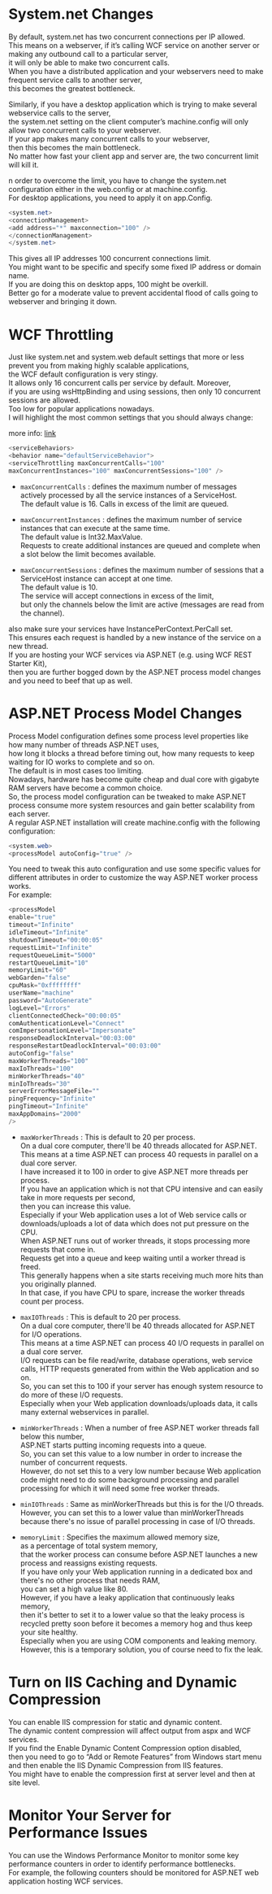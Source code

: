 # System.net Changes
By default, system.net has two concurrent connections per IP allowed.  
This means on a webserver, if it’s calling WCF service on another server or making any outbound call to a particular server,  
it will only be able to make two concurrent calls.  
When you have a distributed application and your webservers need to make frequent service calls to another server,  
this becomes the greatest bottleneck.  
  
Similarly, if you have a desktop application which is trying to make several webservice calls to the server,  
the system.net setting on the client computer’s machine.config will only allow two concurrent calls to your webserver.  
If your app makes many concurrent calls to your webserver,  
then this becomes the main bottleneck.  
No matter how fast your client app and server are, the two concurrent limit will kill it.  
  
n order to overcome the limit, you have to change the system.net configuration either in the web.config or at machine.config.  
For desktop applications, you need to apply it on app.Config.  

```c#
<system.net>
<connectionManagement>
<add address="*" maxconnection="100" />
</connectionManagement>
</system.net>
```

This gives all IP addresses 100 concurrent connections limit.  
You might want to be specific and specify some fixed IP address or domain name.  
If you are doing this on desktop apps, 100 might be overkill.  
Better go for a moderate value to prevent accidental flood of calls going to webserver and bringing it down.  

# WCF Throttling
Just like system.net and system.web default settings that more or less prevent you from making highly scalable applications,  
the WCF default configuration is very stingy.  
It allows only 16 concurrent calls per service by default. Moreover,  
if you are using wsHttpBinding and using sessions, then only 10 concurrent sessions are allowed.  
Too low for popular applications nowadays.  
I will highlight the most common settings that you should always change:  
  
more info: [link](https://weblogs.asp.net/paolopia/wcf-configuration-default-limits-concurrency-and-scalability)  

```c#
<serviceBehaviors>
<behavior name="defaultServiceBehavior">
<serviceThrottling maxConcurrentCalls="100"
maxConcurrentInstances="100" maxConcurrentSessions="100" />
```

- `maxConcurrentCalls` : defines the maximum number of messages actively processed by all the service instances of a ServiceHost.    
The default value is 16. Calls in excess of the limit are queued.  
  
- `maxConcurrentInstances` : defines the maximum number of service instances that can execute at the same time.  
The default value is Int32.MaxValue.  
Requests to create additional instances are queued and complete when a slot below the limit becomes available.  
  
- `maxConcurrentSessions` : defines the maximum number of sessions that a ServiceHost instance can accept at one time.  
The default value is 10.  
The service will accept connections in excess of the limit,  
but only the channels below the limit are active (messages are read from the channel).  
  
also make sure your services have InstancePerContext.PerCall set.  
This ensures each request is handled by a new instance of the service on a new thread.  
If you are hosting your WCF services via ASP.NET (e.g. using WCF REST Starter Kit),  
then you are further bogged down by the ASP.NET process model changes and you need to beef that up as well.  

# ASP.NET Process Model Changes
Process Model configuration defines some process level properties like how many number of threads ASP.NET uses,  
how long it blocks a thread before timing out, how many requests to keep waiting for IO works to complete and so on.  
The default is in most cases too limiting.  
Nowadays, hardware has become quite cheap and dual core with gigabyte RAM servers have become a common choice.  
So, the process model configuration can be tweaked to make ASP.NET process consume more system resources and gain better scalability from each server.  
A regular ASP.NET installation will create machine.config with the following configuration:  

```c#
<system.web>
<processModel autoConfig="true" />
```

You need to tweak this auto configuration and use some specific values for different attributes in order to customize the way ASP.NET worker process works.  
For example:  

```c#
<processModel
enable="true"
timeout="Infinite"
idleTimeout="Infinite"
shutdownTimeout="00:00:05"
requestLimit="Infinite"
requestQueueLimit="5000"
restartQueueLimit="10"
memoryLimit="60"
webGarden="false"
cpuMask="0xffffffff"
userName="machine"
password="AutoGenerate"
logLevel="Errors"
clientConnectedCheck="00:00:05"
comAuthenticationLevel="Connect"
comImpersonationLevel="Impersonate"
responseDeadlockInterval="00:03:00"
responseRestartDeadlockInterval="00:03:00"
autoConfig="false"
maxWorkerThreads="100"
maxIoThreads="100"
minWorkerThreads="40"
minIoThreads="30"
serverErrorMessageFile=""
pingFrequency="Infinite"
pingTimeout="Infinite"
maxAppDomains="2000"
/>
```

- `maxWorkerThreads` : This is default to 20 per process.  
On a dual core computer, there'll be 40 threads allocated for ASP.NET.  
This means at a time ASP.NET can process 40 requests in parallel on a dual core server.  
I have increased it to 100 in order to give ASP.NET more threads per process.  
If you have an application which is not that CPU intensive and can easily take in more requests per second,  
then you can increase this value.  
Especially if your Web application uses a lot of Web service calls or downloads/uploads a lot of data which does not put pressure on the CPU.  
When ASP.NET runs out of worker threads, it stops processing more requests that come in.  
Requests get into a queue and keep waiting until a worker thread is freed.  
This generally happens when a site starts receiving much more hits than you originally planned.  
In that case, if you have CPU to spare, increase the worker threads count per process.  
  
- `maxIOThreads` : This is default to 20 per process.  
On a dual core computer, there'll be 40 threads allocated for ASP.NET for I/O operations.  
This means at a time ASP.NET can process 40 I/O requests in parallel on a dual core server.  
I/O requests can be file read/write, database operations, web service calls, HTTP requests generated from within the Web application and so on.  
So, you can set this to 100 if your server has enough system resource to do more of these I/O requests.  
Especially when your Web application downloads/uploads data, it calls many external webservices in parallel.  
  
- `minWorkerThreads` : When a number of free ASP.NET worker threads fall below this number,  
ASP.NET starts putting incoming requests into a queue.  
So, you can set this value to a low number in order to increase the number of concurrent requests.  
However, do not set this to a very low number because Web application code might need to do some background processing and parallel processing for which it will need some free worker threads.  
  
- `minIOThreads` : Same as minWorkerThreads but this is for the I/O threads.  
However, you can set this to a lower value than minWorkerThreads because there's no issue of parallel processing in case of I/O threads.  
  
- `memoryLimit` : Specifies the maximum allowed memory size,  
as a percentage of total system memory,  
that the worker process can consume before ASP.NET launches a new process and reassigns existing requests.  
If you have only your Web application running in a dedicated box and there's no other process that needs RAM,  
you can set a high value like 80.  
However, if you have a leaky application that continuously leaks memory,  
then it's better to set it to a lower value so that the leaky process is recycled pretty soon before it becomes a memory hog and thus keep your site healthy.  
Especially when you are using COM components and leaking memory.  
However, this is a temporary solution, you of course need to fix the leak.  
  
# Turn on IIS Caching and Dynamic Compression
You can enable IIS compression for static and dynamic content.  
The dynamic content compression will affect output from aspx and WCF services.  
If you find the Enable Dynamic Content Compression option disabled,  
then you need to go to “Add or Remote Features” from Windows start menu and then enable the IIS Dynamic Compression from IIS features.  
You might have to enable the compression first at server level and then at site level.  

# Monitor Your Server for Performance Issues
You can use the Windows Performance Monitor to monitor some key performance counters in order to identify performance bottlenecks.  
For example, the following counters should be monitored for ASP.NET web application hosting WCF services.  